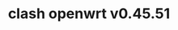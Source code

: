 ---
title: clash openwrt v0.45.51
layout: safelink
safelinkku: https://osdn.net/projects/openclash/downloads/77657/luci-app-openclash_0.45.51-beta_all.ipk/
permalink: /clash-openwrt-v45-51/
---